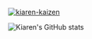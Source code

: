 <p align="left"> <a href="https://github.com/ryo-ma/github-profile-trophy"><img src="https://github-profile-trophy.vercel.app/?username=kiaren-kaizen&rank=S,AAA,SS,SSS&theme=dracula" alt="kiaren-kaizen" /></a> </p>

![Kiaren's GitHub stats](https://github-pri-readme-stats.vercel.app/api?username=kiaren-kaizen)
